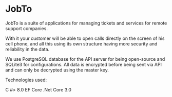 # JobTo
  
JobTo is a suite of applications for managing tickets and services for remote support companies.

With it your customer will be able to open calls directly on the screen of his cell phone, and all this using its own structure having more security and reliability in the data.

We use PostgreSQL database for the API server for being open-source and SQLite3 for configurations. All data is encrypted before being sent via API and can only be decrypted using the master key.

Technologies used:

C #> 8.0
EF Core
.Net Core 3.0
